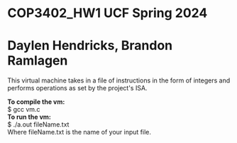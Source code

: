 # COP3402_HW1 UCF Spring 2024
# Daylen Hendricks, Brandon Ramlagen
This virtual machine takes in a file of instructions in the form of integers and performs operations as set by the project's ISA.

**To compile the vm:**  
$ gcc vm.c  
**To run the vm:**  
$ ./a.out fileName.txt  
Where fileName.txt is the name of your input file.
